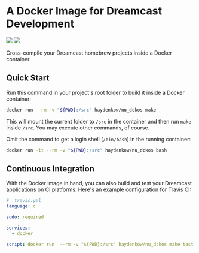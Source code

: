 # A Docker Image for Dreamcast Development

[![](https://images.microbadger.com/badges/image/haydenkow/nu_dckos.svg)](https://microbadger.com/images/haydenkow/nu_dckos)
[![](https://img.shields.io/docker/pulls/haydenkow/nu_dckos.svg?cacheSeconds=3600)](https://hub.docker.com/r/haydenkow/nu_dckos/)

Cross-compile your Dreamcast homebrew projects inside a Docker container.

## Quick Start

Run this command in your project's root folder to build it inside a Docker container:

```bash
docker run --rm -v "${PWD}:/src" haydenkow/nu_dckos make
```

This will mount the current folder to `/src` in the container and then run `make` inside `/src`. You may execute other commands, of course.

Omit the command to get a login shell (`/bin/bash`) in the running container:

```bash
docker run -it --rm -v "${PWD}:/src" haydenkow/nu_dckos bash
```

## Continuous Integration

With the Docker image in hand, you can also build and test your Dreamcast applications on CI platforms. Here's an example configuration for Travis CI:

```yaml
# .travis.yml
language: c

sudo: required

services:
  - docker

script: docker run  --rm -v "${PWD}:/src" haydenkow/nu_dckos make test
```
